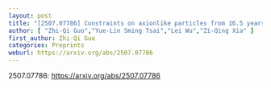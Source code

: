 ```yaml
---
layout: post
title: "[2507.07786] Constraints on axionlike particles from 16.5 years of F</mi><mi>e</mi><mi>r</mi><mi>m</mi><mi>i-LAT data and prospects for VLAST"
author: [ "Zhi-Qi Guo","Yue-Lin Sming Tsai","Lei Wu","Zi-Qing Xia" ]
first_author: Zhi-Qi Guo
categories: Preprints
weburl: https://arxiv.org/abs/2507.07786
---
```


2507.07786: https://arxiv.org/abs/2507.07786
